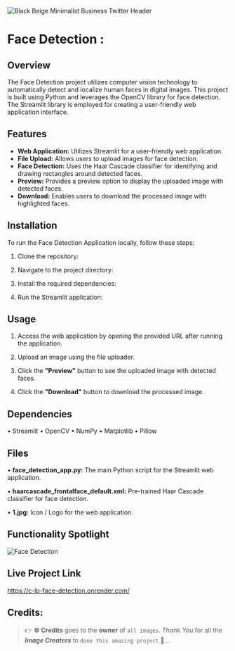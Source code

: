 ![Black Beige Minimalist Business Twitter Header](https://github.com/C-Logesh-Perumal-29/C-L_P_Face_Detection/assets/125385633/beb2df3d-cb3a-472a-a894-ed86432ae4e9)

# Face Detection :

## Overview
The Face Detection project utilizes computer vision technology to automatically detect and localize human faces in digital images. This project is built using Python and leverages the OpenCV library for face detection. The Streamlit library is employed for creating a user-friendly web application interface.

## Features
- **Web Application:** Utilizes Streamlit for a user-friendly web application.
- **File Upload:** Allows users to upload images for face detection.
- **Face Detection:** Uses the Haar Cascade classifier for identifying and drawing rectangles around detected faces.
- **Preview:** Provides a preview option to display the uploaded image with detected faces.
- **Download:** Enables users to download the processed image with highlighted faces.

## Installation
To run the Face Detection Application locally, follow these steps:

1.	Clone the repository:

2.	Navigate to the project directory:

3.	Install the required dependencies:

4.	Run the Streamlit application:

## Usage
1.	Access the web application by opening the provided URL after running the application.

2.	Upload an image using the file uploader.

3.	Click the **"Preview"** button to see the uploaded image with detected faces.

4.	Click the **"Download"** button to download the processed image.

## Dependencies
  •	Streamlit
  •	OpenCV
  •	NumPy
  •	Matplotlib
  •	Pillow
  
## Files
  •	**face_detection_app.py:** The main Python script for the Streamlit web application. <br>
  
  •	**haarcascade_frontalface_default.xml:** Pre-trained Haar Cascade classifier for face detection.  <br>
  
  • **1.jpg:** Icon / Logo for the web application.

## Functionality Spotlight

  ![Face Detection](https://github.com/C-Logesh-Perumal-29/C-L_P_Face_Detection/assets/125385633/a78f3999-4d36-41b7-98b1-d56115475278)

## Live Project Link

https://c-lp-face-detection.onrender.com/

## Credits:

  > 👉 **©️ Credits** goes to the **owner** of `all images`. _Thank You_ for all the _**Image Creaters**_ to `done this amazing project` 🤝...
